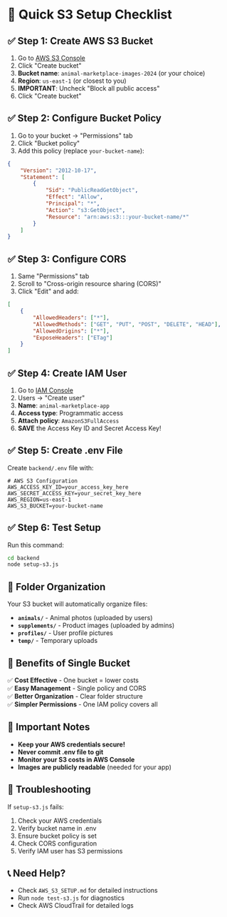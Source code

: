 # 🚀 Quick S3 Setup Checklist

## ✅ **Step 1: Create AWS S3 Bucket**

1. Go to [AWS S3 Console](https://console.aws.amazon.com/s3/)
2. Click "Create bucket"
3. **Bucket name**: `animal-marketplace-images-2024` (or your choice)
4. **Region**: `us-east-1` (or closest to you)
5. **IMPORTANT**: Uncheck "Block all public access"
6. Click "Create bucket"

## ✅ **Step 2: Configure Bucket Policy**

1. Go to your bucket → "Permissions" tab
2. Click "Bucket policy"
3. Add this policy (replace `your-bucket-name`):

```json
{
    "Version": "2012-10-17",
    "Statement": [
        {
            "Sid": "PublicReadGetObject",
            "Effect": "Allow",
            "Principal": "*",
            "Action": "s3:GetObject",
            "Resource": "arn:aws:s3:::your-bucket-name/*"
        }
    ]
}
```

## ✅ **Step 3: Configure CORS**

1. Same "Permissions" tab
2. Scroll to "Cross-origin resource sharing (CORS)"
3. Click "Edit" and add:

```json
[
    {
        "AllowedHeaders": ["*"],
        "AllowedMethods": ["GET", "PUT", "POST", "DELETE", "HEAD"],
        "AllowedOrigins": ["*"],
        "ExposeHeaders": ["ETag"]
    }
]
```

## ✅ **Step 4: Create IAM User**

1. Go to [IAM Console](https://console.aws.amazon.com/iam/)
2. Users → "Create user"
3. **Name**: `animal-marketplace-app`
4. **Access type**: Programmatic access
5. **Attach policy**: `AmazonS3FullAccess`
6. **SAVE** the Access Key ID and Secret Access Key!

## ✅ **Step 5: Create .env File**

Create `backend/.env` file with:

```env
# AWS S3 Configuration
AWS_ACCESS_KEY_ID=your_access_key_here
AWS_SECRET_ACCESS_KEY=your_secret_key_here
AWS_REGION=us-east-1
AWS_S3_BUCKET=your-bucket-name
```

## ✅ **Step 6: Test Setup**

Run this command:

```bash
cd backend
node setup-s3.js
```

## 📁 **Folder Organization**

Your S3 bucket will automatically organize files:

- **`animals/`** - Animal photos (uploaded by users)
- **`supplements/`** - Product images (uploaded by admins)  
- **`profiles/`** - User profile pictures
- **`temp/`** - Temporary uploads

## 🎯 **Benefits of Single Bucket**

✅ **Cost Effective** - One bucket = lower costs  
✅ **Easy Management** - Single policy and CORS  
✅ **Better Organization** - Clear folder structure  
✅ **Simpler Permissions** - One IAM policy covers all  

## 🚨 **Important Notes**

- **Keep your AWS credentials secure!**
- **Never commit .env file to git**
- **Monitor your S3 costs in AWS Console**
- **Images are publicly readable** (needed for your app)

## 🔧 **Troubleshooting**

If `setup-s3.js` fails:
1. Check your AWS credentials
2. Verify bucket name in .env
3. Ensure bucket policy is set
4. Check CORS configuration
5. Verify IAM user has S3 permissions

## 📞 **Need Help?**

- Check `AWS_S3_SETUP.md` for detailed instructions
- Run `node test-s3.js` for diagnostics
- Check AWS CloudTrail for detailed logs